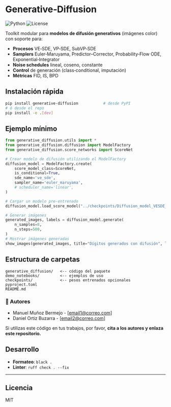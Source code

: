 # Generative‑Diffusion

![Python](https://img.shields.io/badge/python-3.8%2B-blue)
![License](https://img.shields.io/badge/license-MIT-green)

Toolkit modular para **modelos de difusión generativos** (imágenes color)
con soporte para:

* **Procesos** VE‑SDE, VP‑SDE, SubVP‑SDE  
* **Samplers** Euler‑Maruyama, Predictor–Corrector, Probability‑Flow ODE,
  Exponential‑Integrator  
* **Noise schedules** lineal, coseno, constante  
* **Control** de generación (class‑conditional, imputación)  
* **Métricas** FID, IS, BPD

## Instalación rápida

```bash
pip install generative-diffusion           # desde PyPI
# ó desde el repo
pip install -e .[dev]
```

## Ejemplo mínimo

```python
from generative_diffusion.utils import *
from generative_diffusion.diffusion import ModelFactory
from generative_diffusion.score_networks import ScoreNet

# Crear modelo de difusión utilizando el ModelFactory
diffusion_model = ModelFactory.create(
    score_model_class=ScoreNet,
    is_conditional=True,
    sde_name='ve_sde',
    sampler_name='euler_maruyama',
    # scheduler_name='linear',
)

# Cargar un modelo pre-entrenado
diffusion_model.load_score_model("../checkpoints/Diffusion_model_VESDE_is_conditional_True.pt")

# Generar imágenes
generated_images, labels = diffusion_model.generate(
    n_samples=8,
    n_steps=500,
)
# Mostrar imágenes generadas
show_images(generated_images, title="Dígitos generados con difusión", labels=labels)
```

## Estructura de carpetas

```
generative_diffusion/   <-- código del paquete
demo_notebooks/         <-- ejemplos de uso
checkpoints/            <-- pesos entrenados opcionales
pyproject.toml
README.md
```

### 👥 Autores

- Manuel Muñoz Bermejo - [email1@correo.com]
- Daniel Ortiz Buzarra - [email2@correo.com]

Si utilizas este código en tus trabajos, por favor, **cita a los autores y enlaza este repositorio.**

## Desarrollo

* **Formateo**: `black .`
* **Linter**: `ruff check . --fix`

---

## Licencia

MIT